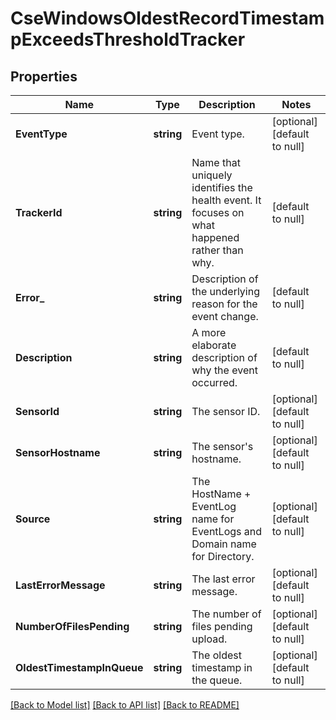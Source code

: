 # CseWindowsOldestRecordTimestampExceedsThresholdTracker

## Properties
Name | Type | Description | Notes
------------ | ------------- | ------------- | -------------
**EventType** | **string** | Event type. | [optional] [default to null]
**TrackerId** | **string** | Name that uniquely identifies the health event. It focuses on what happened rather than why. | [default to null]
**Error_** | **string** | Description of the underlying reason for the event change. | [default to null]
**Description** | **string** | A more elaborate description of why the event occurred. | [default to null]
**SensorId** | **string** | The sensor ID. | [optional] [default to null]
**SensorHostname** | **string** | The sensor&#x27;s hostname. | [optional] [default to null]
**Source** | **string** | The HostName + EventLog name for EventLogs and Domain name for Directory. | [optional] [default to null]
**LastErrorMessage** | **string** | The last error message. | [optional] [default to null]
**NumberOfFilesPending** | **string** | The number of files pending upload. | [optional] [default to null]
**OldestTimestampInQueue** | **string** | The oldest timestamp in the queue. | [optional] [default to null]

[[Back to Model list]](../README.md#documentation-for-models) [[Back to API list]](../README.md#documentation-for-api-endpoints) [[Back to README]](../README.md)

